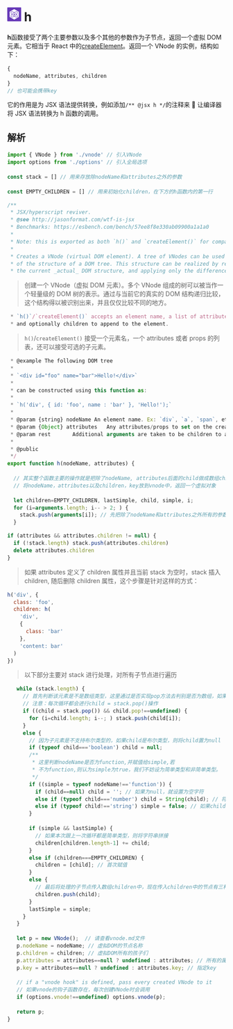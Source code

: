 # <img src="preact-icon.png" width="32" height="32" /> h

**h**函数接受了两个主要参数以及多个其他的参数作为子节点，返回一个虚拟 DOM 元素。它相当于 React 中的[createElement](https://reactjs.org/docs/react-api.html#createelement)。返回一个 VNode 的实例，结构如下：

```javascript
{
  nodeName, attributes, children
}
// 也可能会携带key
```

它的作用是为 JSX 语法提供转换，例如添加`/** @jsx h */`的注释来  让编译器将 JSX 语法转换为 h 函数的调用。

## 解析

```javascript
import { VNode } from './vnode' // 引入VNode
import options from './options' // 引入全局选项

const stack = [] // 用来存放除nodeName和attributes之外的参数

const EMPTY_CHILDREN = [] // 用来初始化children，在下方的h函数内的第一行
```

```javascript
/**
 * JSX/hyperscript reviver.
 * @see http://jasonformat.com/wtf-is-jsx
 * Benchmarks: https://esbench.com/bench/57ee8f8e330ab09900a1a1a0
 *
 * Note: this is exported as both `h()` and `createElement()` for compatibility reasons.
 *
 * Creates a VNode (virtual DOM element). A tree of VNodes can be used as a lightweight representation
 * of the structure of a DOM tree. This structure can be realized by recursively comparing it against
 * the current _actual_ DOM structure, and applying only the differences.
```

> 创建一个 VNode（虚拟 DOM 元素）。多个 VNode 组成的树可以被当作一个轻量级的 DOM 树的表示。通过与当前它的真实的 DOM 结构递归比较，这个结构得以被识别出来，并且仅仅比较不同的地方。

```javascript
 * `h()`/`createElement()` accepts an element name, a list of attributes/props,
 * and optionally children to append to the element.
```

> `h()`/`createElement()` 接受一个元素名，一个 attributes 或者 props 的列表，还可以接受可选的子元素。

```javascript
 * @example The following DOM tree
 *
 * `<div id="foo" name="bar">Hello!</div>`
 *
 * can be constructed using this function as:
 *
 * `h('div', { id: 'foo', name : 'bar' }, 'Hello!');`
 *
 * @param {string} nodeName	An element name. Ex: `div`, `a`, `span`, etc.
 * @param {Object} attributes	Any attributes/props to set on the created element.
 * @param rest		 Additional arguments are taken to be children to append. Can be infinitely nested Arrays.
 *
 * @public
 */
export function h(nodeName, attributes) {

  // 其实整个函数主要的操作就是把除了nodeName, attributes后面的child做成数组children，
  // 将nodeName，attributes以及children，key放到vnode中，返回一个虚拟对象

  let children=EMPTY_CHILDREN, lastSimple, child, simple, i;
  for (i=arguments.length; i-- > 2; ) {
    stack.push(arguments[i]); // 先把除了nodeName和attributes之外所有的参数扔到stack里面, 倒着放
  }
```

```javascript
if (attributes && attributes.children != null) {
  if (!stack.length) stack.push(attributes.children)
  delete attributes.children
}
```

> 如果 attributes 定义了 children 属性并且当前 stack 为空时，stack 插入 children, 随后删除 children 属性，这个步骤是针对这样的方式：

```javascript
h('div', {
  class: 'foo',
  children: h(
    'div',
    {
      class: 'bar'
    },
    'content: bar'
  )
})
```

> 以下部分主要对 stack 进行处理，对所有子节点进行遍历

```javascript
   while (stack.length) {
     // 首先判断该元素是不是数组类型，这里通过是否实现pop方法去判别是否为数组，如果子元素是数组，将其全部压入栈中
     // 注意：每次循环都会进行child = stack.pop()操作
     if ((child = stack.pop()) && child.pop!==undefined) {
       for (i=child.length; i--; ) stack.push(child[i]);
     }
     else {
       // 因为子元素是不支持布尔类型的，如果child是布尔类型，则将child置为null
       if (typeof child==='boolean') child = null;
       /**
        * 这里判断nodeName是否为function,并赋值给simple,若
        * 不为function,则认为simple为true，我们不妨设为简单类型和非简单类型。
        */
       if ((simple = typeof nodeName!=='function')) {
         if (child==null) child = ''; // 如果为null，就设置为空字符
         else if (typeof child==='number') child = String(child); // 将数字转换为string
         else if (typeof child!=='string') simple = false; // 如果child非字符串，simple则为false，即为非简单类型
       }

       if (simple && lastSimple) {
         // 如果本次跟上一次循环都是简单类型，则将字符串拼接
         children[children.length-1] += child;
       }
       else if (children===EMPTY_CHILDREN) {
         children = [child]; // 首次赋值
       }
       else {
         // 最后将处理的子节点传入数组children中，现在传入children中的节点有三种类型：纯字符串、代表dom节点的字符串以及代表组件的函数
         children.push(child);
       }
       lastSimple = simple;
     }
   }

   let p = new VNode();  // 请查看vnode.md文件
   p.nodeName = nodeName; // 虚拟DOM的节点名称
   p.children = children; // 虚拟DOM所有的孩子们
   p.attributes = attributes==null ? undefined : attributes; // 所有的属性
   p.key = attributes==null ? undefined : attributes.key; // 指定key

   // if a "vnode hook" is defined, pass every created VNode to it
   // 如果vnode的钩子函数存在，每次创建VNode时会调用
   if (options.vnode!==undefined) options.vnode(p);

   return p;
}
```
